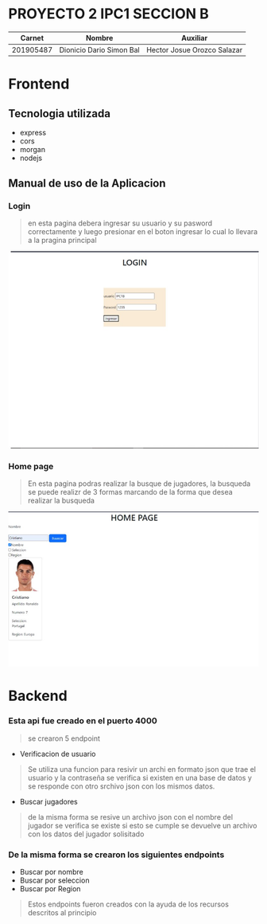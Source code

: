 # PROYECTO 2 IPC1 SECCION B
| Carnet      | Nombre      | Auxiliar|
| ----------- | ----------- |---------|
| 201905487   | Dionicio Dario Simon Bal |Hector Josue Orozco Salazar         |

# Frontend
## Tecnologia utilizada
* express
* cors
* morgan
* nodejs

## Manual de uso de la Aplicacion
### Login 
> en esta pagina debera ingresar su usuario y su 
> pasword correctamente y luego presionar en el boton ingresar lo cual lo llevara a la 
> pragina principal

![image](/Frontend/imagenes/Imagen1.jpg)

### Home page
> En esta pagina podras realizar la busque de
> jugadores, la busqueda se puede realizr de 
> 3 formas marcando de la forma que desea 
> realizar la busqueda

![image](/Frontend/imagenes/Imagen2.jpg)

# Backend 
### Esta api fue creado en el puerto 4000
> se crearon 5 endpoint
* Verificacion de usuario
> Se utiliza una funcion para resivir un archi en formato json que trae el usuario 
y la contraseña se verifica si existen en una base de datos y se responde con otro srchivo json con los mismos datos.
* Buscar jugadores
> de la misma forma se resive un  archivo json con el nombre del jugador se verifica se existe si esto se cumple se devuelve un archivo con los datos del jugador solisitado
### De la misma forma se crearon los siguientes endpoints
* Buscar por nombre
* Buscar por seleccion 
* Buscar por Region 

> Estos endpoints fueron creados con la 
> ayuda de los recursos descritos al principio
